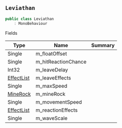 ## `Leviathan`

```csharp
public class Leviathan
    : MonoBehaviour

```

Fields

| Type | Name | Summary | 
| --- | --- | --- | 
| Single | m_floatOffset |  | 
| Single | m_hitReactionChance |  | 
| Int32 | m_leaveDelay |  | 
| [EffectList](./EffectList.md) | m_leaveEffects |  | 
| Single | m_maxSpeed |  | 
| [MineRock](./MineRock.md) | m_mineRock |  | 
| Single | m_movementSpeed |  | 
| [EffectList](./EffectList.md) | m_reactionEffects |  | 
| Single | m_waveScale |  | 


